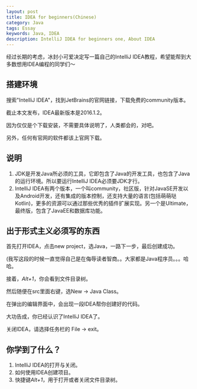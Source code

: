 ```yaml
---
layout: post
title: IDEA for beginners(Chinese)
category: Java
tags: Essay
keywords: Java, IDEA
description: IntelliJ IDEA for beginners one, About IDEA
---
```


经过长期的考虑，冰封小可爱决定写一篇自己的IntelliJ IDEA教程，希望能帮到大多数想用IDEA编程的同学们～

## 搭建环境

搜索"IntelliJ IDEA"，找到JetBrains的官网链接，下载免费的community版本。

截止本文发布，IDEA最新版本是2016.1.2。

因为仅仅是个下载安装，不需要具体说明了，人类都会的，对吧。

另外，任何有官网的软件都该上官网下载。

## 说明

1. JDK是开发Java所必须的工具，它即包含了Java的开发工具，也包含了Java的运行环境。所以要运行IntelliJ IDEA必须要JDK才行。
2. IntelliJ IDEA有两个版本，一个叫community，社区版，针对JavaSE开发以及Android开发，还有集成的版本控制，还支持大量的语言(包括萌萌哒Kotlin)，更多的资源可以通过那些优秀的插件扩展实现。另一个是Ultimate，最终版，包含了JavaEE和数据库功能。


## 出于形式主义必须写的东西

首先打开IDEA，点击new project，选Java，一路下一步，最后创建成功。

(我写这段的时候一直觉得自己是在侮辱读者智商。。大家都是Java程序员。。。哈哈。

接着，*Alt+1*，你会看到文件目录树。

然后随便在src里面右键，选New -> Java Class。

在弹出的编辑界面中，会出现一段IDEA帮你创建好的代码。

大功告成，你已经认识了IntelliJ IDEA了。

关闭IDEA，请选择任务栏的 File -> exit。

## 你学到了什么？

1. IntelliJ IDEA的打开与关闭。
2. 如何使用IDEA创建项目。
3. 快捷键*Alt+1*，用于打开或者关闭文件目录树。

